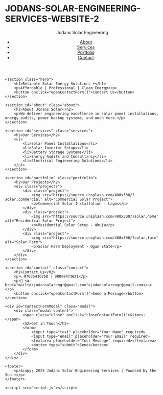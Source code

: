 # JODANS-SOLAR-ENGINEERING-SERVICES-WEBSITE-2
<!DOCTYPE html>
<html lang="en">
<head>
    <meta charset="UTF-8">
    <meta name="viewport" content="width=device-width, initial-scale=1.0">
    <title>Jodans Solar Engineering Services | Solar Energy Solutions</title>
    <meta name="description" content="Expert solar and engineering services across Nigeria. Trusted solar energy solutions by Jodans Solar Engineering Services.">
    <link rel="stylesheet" href="styles.css">
</head>
<body>
    <header>
        <div class="logo">Jodans Solar Engineering</div>
        <nav>
            <ul>
                <li><a href="#about">About</a></li>
                <li><a href="#services">Services</a></li>
                <li><a href="#portfolio">Portfolio</a></li>
                <li><a href="#contact">Contact</a></li>
            </ul>
        </nav>
    </header>

    <section class="hero">
        <h1>Reliable Solar Energy Solutions ☀️</h1>
        <p>Affordable | Professional | Clean Energy</p>
        <button onclick="openContactForm()">Contact Us</button>
    </section>

    <section id="about" class="about">
        <h2>About Jodans Solar</h2>
        <p>We deliver engineering excellence in solar panel installations, energy audits, power backup systems, and much more.</p>
    </section>

    <section id="services" class="services">
        <h2>Our Services</h2>
        <ul>
            <li>Solar Panel Installations</li>
            <li>Solar Inverter Setups</li>
            <li>Battery Storage Systems</li>
            <li>Energy Audits and Consultancy</li>
            <li>Electrical Engineering Solutions</li>
        </ul>
    </section>

    <section id="portfolio" class="portfolio">
        <h2>Our Projects</h2>
        <div class="projects">
            <div class="project">
                <img src="https://source.unsplash.com/400x300/?solar,commercial" alt="Commercial Solar Project">
                <p>Commercial Solar Installation - Lagos</p>
            </div>
            <div class="project">
                <img src="https://source.unsplash.com/400x300/?solar,home" alt="Residential Solar Project">
                <p>Residential Solar Setup - Abuja</p>
            </div>
            <div class="project">
                <img src="https://source.unsplash.com/400x300/?solar,farm" alt="Solar Farm">
                <p>Solar Farm Deployment - Ogun State</p>
            </div>
        </div>
    </section>

    <section id="contact" class="contact">
        <h2>Contact Us</h2>
        <p>📞 07035416258 | 08060473621</p>
        <p>📧 <a href="mailto:jodansolarengr@gmail.com">jodansolarengr@gmail.com</a></p>
        <button onclick="openContactForm()">Send a Message</button>
    </section>

    <div id="contactFormModal" class="modal">
        <div class="modal-content">
            <span class="close" onclick="closeContactForm()">&times;</span>
            <h2>Get in Touch</h2>
            <form>
                <input type="text" placeholder="Your Name" required>
                <input type="email" placeholder="Your Email" required>
                <textarea placeholder="Your Message" required></textarea>
                <button type="submit">Send</button>
            </form>
        </div>
    </div>

    <footer>
        <p>&copy; 2025 Jodans Solar Engineering Services | Powered by the Sun ☀️</p>
    </footer>

    <script src="script.js"></script>
</body>
</html>
